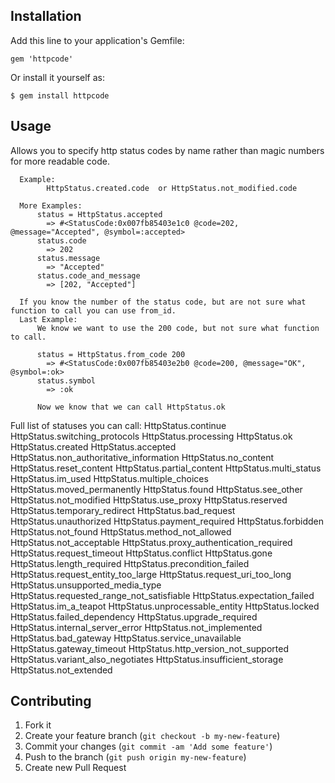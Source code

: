 ## Installation

Add this line to your application's Gemfile:

    gem 'httpcode'

Or install it yourself as:

    $ gem install httpcode

## Usage

Allows you to specify http status codes by name rather than magic numbers for more readable code.

      Example:
            HttpStatus.created.code  or HttpStatus.not_modified.code

      More Examples:
          status = HttpStatus.accepted
            => #<StatusCode:0x007fb85403e1c0 @code=202, @message="Accepted", @symbol=:accepted>
          status.code
            => 202
          status.message
            => "Accepted"
          status.code_and_message
            => [202, "Accepted"]

      If you know the number of the status code, but are not sure what function to call you can use from_id.
      Last Example:
          We know we want to use the 200 code, but not sure what function to call.

          status = HttpStatus.from_code 200
            => #<StatusCode:0x007fb85403e2b0 @code=200, @message="OK", @symbol=:ok>
          status.symbol
            => :ok

          Now we know that we can call HttpStatus.ok

Full list of statuses you can call:
    HttpStatus.continue
    HttpStatus.switching_protocols
    HttpStatus.processing
    HttpStatus.ok
    HttpStatus.created
    HttpStatus.accepted
    HttpStatus.non_authoritative_information
    HttpStatus.no_content
    HttpStatus.reset_content
    HttpStatus.partial_content
    HttpStatus.multi_status
    HttpStatus.im_used
    HttpStatus.multiple_choices
    HttpStatus.moved_permanently
    HttpStatus.found
    HttpStatus.see_other
    HttpStatus.not_modified
    HttpStatus.use_proxy
    HttpStatus.reserved
    HttpStatus.temporary_redirect
    HttpStatus.bad_request
    HttpStatus.unauthorized
    HttpStatus.payment_required
    HttpStatus.forbidden
    HttpStatus.not_found
    HttpStatus.method_not_allowed
    HttpStatus.not_acceptable
    HttpStatus.proxy_authentication_required
    HttpStatus.request_timeout
    HttpStatus.conflict
    HttpStatus.gone
    HttpStatus.length_required
    HttpStatus.precondition_failed
    HttpStatus.request_entity_too_large
    HttpStatus.request_uri_too_long
    HttpStatus.unsupported_media_type
    HttpStatus.requested_range_not_satisfiable
    HttpStatus.expectation_failed
    HttpStatus.im_a_teapot
    HttpStatus.unprocessable_entity
    HttpStatus.locked
    HttpStatus.failed_dependency
    HttpStatus.upgrade_required
    HttpStatus.internal_server_error
    HttpStatus.not_implemented
    HttpStatus.bad_gateway
    HttpStatus.service_unavailable
    HttpStatus.gateway_timeout
    HttpStatus.http_version_not_supported
    HttpStatus.variant_also_negotiates
    HttpStatus.insufficient_storage
    HttpStatus.not_extended




## Contributing

1. Fork it
2. Create your feature branch (`git checkout -b my-new-feature`)
3. Commit your changes (`git commit -am 'Add some feature'`)
4. Push to the branch (`git push origin my-new-feature`)
5. Create new Pull Request
